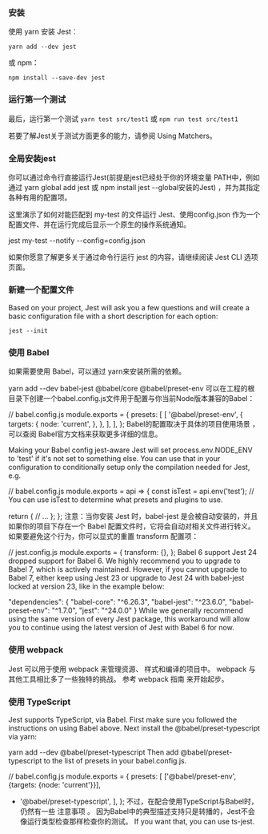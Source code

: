 ### 安装
使用 yarn 安装 Jest︰

`yarn add --dev jest`

或 npm：

`npm install --save-dev jest`

### 运行第一个测试
最后，运行第一个测试 `yarn test src/test1` 或 `npm run test src/test1`

若要了解Jest关于测试方面更多的能力，请参阅 Using Matchers。

### 全局安装jest
你可以通过命令行直接运行Jest(前提是jest已经处于你的环境变量 PATH中，例如通过 yarn global add jest 或 npm install jest --global安装的Jest) ，并为其指定各种有用的配置项。

这里演示了如何对能匹配到 my-test 的文件运行 Jest、使用config.json 作为一个配置文件、并在运行完成后显示一个原生的操作系统通知。

jest my-test --notify --config=config.json

如果你愿意了解更多关于通过命令行运行 jest 的内容，请继续阅读 Jest CLI 选项 页面。

### 新建一个配置文件
Based on your project, Jest will ask you a few questions and will create a basic configuration file with a short description for each option:

`jest --init`

### 使用 Babel
如果需要使用 Babel，可以通过 yarn来安装所需的依赖。

yarn add --dev babel-jest @babel/core @babel/preset-env
可以在工程的根目录下创建一个babel.config.js文件用于配置与你当前Node版本兼容的Babel：

// babel.config.js
module.exports = {
  presets: [
    [
      '@babel/preset-env',
      {
        targets: {
          node: 'current',
        },
      },
    ],
  ],
};
Babel的配置取决于具体的项目使用场景 ，可以查阅 Babel官方文档来获取更多详细的信息。

Making your Babel config jest-aware
Jest will set process.env.NODE_ENV to 'test' if it's not set to something else. You can use that in your configuration to conditionally setup only the compilation needed for Jest, e.g.

// babel.config.js
module.exports = api => {
  const isTest = api.env('test');
  // You can use isTest to determine what presets and plugins to use.

  return {
    // ...
  };
};
注意：当你安装 Jest 时，babel-jest 是会被自动安装的，并且如果你的项目下存在一个 Babel 配置文件时，它将会自动对相关文件进行转义。 如果要避免这个行为，你可以显式的重置 transform 配置项：

// jest.config.js
module.exports = {
  transform: {},
};
Babel 6 support
Jest 24 dropped support for Babel 6. We highly recommend you to upgrade to Babel 7, which is actively maintained. However, if you cannot upgrade to Babel 7, either keep using Jest 23 or upgrade to Jest 24 with babel-jest locked at version 23, like in the example below:

"dependencies": {
  "babel-core": "^6.26.3",
  "babel-jest": "^23.6.0",
  "babel-preset-env": "^1.7.0",
  "jest": "^24.0.0"
}
While we generally recommend using the same version of every Jest package, this workaround will allow you to continue using the latest version of Jest with Babel 6 for now.

### 使用 webpack
Jest 可以用于使用 webpack 来管理资源、 样式和编译的项目中。 webpack 与其他工具相比多了一些独特的挑战。 参考 webpack 指南 来开始起步。

### 使用 TypeScript
Jest supports TypeScript, via Babel. First make sure you followed the instructions on using Babel above. Next install the @babel/preset-typescript via yarn:

yarn add --dev @babel/preset-typescript
Then add @babel/preset-typescript to the list of presets in your babel.config.js.

// babel.config.js
module.exports = {
  presets: [
    ['@babel/preset-env', {targets: {node: 'current'}}],
+    '@babel/preset-typescript',
  ],
};
不过，在配合使用TypeScript与Babel时，仍然有一些 注意事项 。 因为Babel中的典型描述支持只是转播的，Jest不会像运行类型检查那样检查你的测试。 If you want that, you can use ts-jest.
